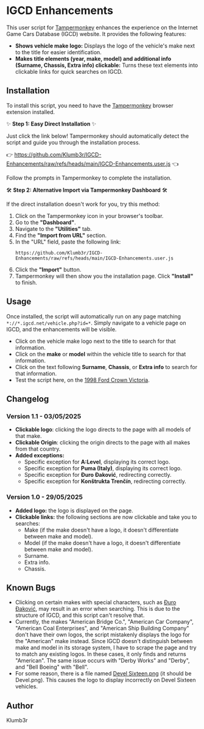 # IGCD Enhancements

This user script for [Tampermonkey](https://www.tampermonkey.net/) enhances the experience on the Internet Game Cars Database (IGCD) website. It provides the following features:

* **Shows vehicle make logo:** Displays the logo of the vehicle's make next to the title for easier identification.
* **Makes title elements (year, make, model) and additional info (Surname, Chassis, Extra info) clickable:** Turns these text elements into clickable links for quick searches on IGCD.



## Installation

To install this script, you need to have the [Tampermonkey](https://www.tampermonkey.net/) browser extension installed.

✨ **Step 1: Easy Direct Installation** ✨

Just click the link below! Tampermonkey should automatically detect the script and guide you through the installation process.

👉 https://github.com/Klumb3r/IGCD-Enhancements/raw/refs/heads/main/IGCD-Enhancements.user.js 👈

Follow the prompts in Tampermonkey to complete the installation.

🛠️ **Step 2: Alternative Import via Tampermonkey Dashboard** 🛠️

If the direct installation doesn't work for you, try this method:

1.  Click on the Tampermonkey icon in your browser's toolbar.
2.  Go to the **"Dashboard"**.
3.  Navigate to the **"Utilities"** tab.
4.  Find the **"Import from URL"** section.
5.  In the "URL" field, paste the following link:
    ```
    https://github.com/Klumb3r/IGCD-Enhancements/raw/refs/heads/main/IGCD-Enhancements.user.js
    ```
6.  Click the **"Import"** button.
7.  Tampermonkey will then show you the installation page. Click **"Install"** to finish.



## Usage

Once installed, the script will automatically run on any page matching `*://*.igcd.net/vehicle.php?id=*`. Simply navigate to a vehicle page on IGCD, and the enhancements will be visible.
* Click on the vehicle make logo next to the title to search for that information.
* Click on the **make** or **model** within the vehicle title to search for that information.
* Click on the text following **Surname**, **Chassis**, or **Extra info** to search for that information.
* Test the script here, on the [1998 Ford Crown Victoria](https://igcd.net/vehicle.php?id=50386).



## Changelog

### Version 1.1 - 03/05/2025

* **Clickable logo**: clicking the logo directs to the page with all models of that make.
* **Clickable Origin**: clicking the origin directs to the page with all makes from that country.
* **Added exceptions:**
    * Specific exception for **A:Level**, displaying its correct logo.
    * Specific exception for **Puma (Italy)**, displaying its correct logo.
    * Specific exception for **Đuro Đaković**, redirecting correctly.
    * Specific exception for **Konštrukta Trenčín**, redirecting correctly.

### Version 1.0 - 29/05/2025

* **Added logo:** the logo is displayed on the page.
* **Clickable links:** the following sections are now clickable and take you to searches:
    * Make (if the make doesn't have a logo, it doesn't differentiate between make and model).
    * Model (if the make doesn't have a logo, it doesn't differentiate between make and model).
    * Surname.
    * Extra info.
    * Chassis.



## Known Bugs

* Clicking on certain makes with special characters, such as [Đuro Đaković](https://igcd.net/vehicle.php?id=245829), may result in an error when searching. This is due to the structure of IGCD, and this script can't resolve that.
* Currently, the makes "American Bridge Co.", "American Car Company", "American Coal Enterprises", and "American Ship Building Company" don't have their own logos, the script mistakenly displays the logo for the "American" make instead. Since IGCD doesn't distinguish between make and model in its storage system, I have to scrape the page and try to match any existing logos. In these cases, it only finds and returns "American". The same issue occurs with "Derby Works" and "Derby", and "Bell Boeing" with "Bell".
* For some reason, there is a file named [Devel Sixteen.png](https://igcd.net/logos/Devel%20Sixteen.png) (it should be Devel.png). This causes the logo to display incorrectly on Devel Sixteen vehicles.


## Author

Klumb3r
